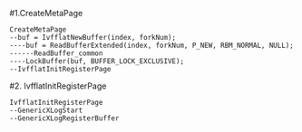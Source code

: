 #1.CreateMetaPage

```
CreateMetaPage
--buf = IvfflatNewBuffer(index, forkNum);
----buf = ReadBufferExtended(index, forkNum, P_NEW, RBM_NORMAL, NULL);
------ReadBuffer_common
----LockBuffer(buf, BUFFER_LOCK_EXCLUSIVE);
--IvfflatInitRegisterPage

```

#2. IvfflatInitRegisterPage
```
IvfflatInitRegisterPage
--GenericXLogStart
--GenericXLogRegisterBuffer
```